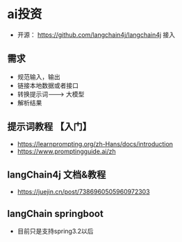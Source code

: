 # ai投资

* 开源： https://github.com/langchain4j/langchain4j 接入

## 需求
* 规范输入，输出
* 链接本地数据或者接口
* 转换提示词---> 大模型
* 解析结果

## 提示词教程 【入门】
* https://learnprompting.org/zh-Hans/docs/introduction
* https://www.promptingguide.ai/zh

## langChain4j 文档&教程
* https://juejin.cn/post/7386960505960972303


## langChain springboot
* 目前只是支持spring3.2以后

